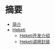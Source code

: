 # 摘要

* [简介](README.md)
* [Heketi](heketi/README.md)
    * [Heketi开发介绍](heketi/heketi_deploy_introduce.md)
    * [Heketi调用封装](heketi/heketi_deploy.md)


